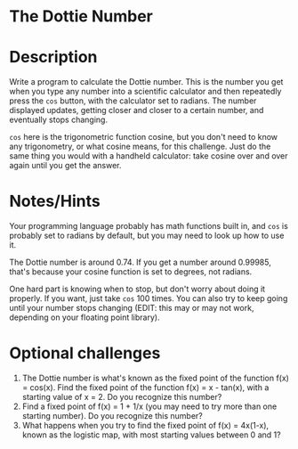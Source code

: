 # The Dottie Number
<div class="md"><h1>Description</h1>
<p>Write a program to calculate the Dottie number. This is the number you get when you type any number into a scientific calculator and then repeatedly press the <code>cos</code> button, with the calculator set to radians. The number displayed updates, getting closer and closer to a certain number, and eventually stops changing.</p>
<p><code>cos</code> here is the trigonometric function cosine, but you don't need to know any trigonometry, or what cosine means, for this challenge. Just do the same thing you would with a handheld calculator: take cosine over and over again until you get the answer.</p>
<h1>Notes/Hints</h1>
<p>Your programming language probably has math functions built in, and <code>cos</code> is probably set to radians by default, but you may need to look up how to use it.</p>
<p>The Dottie number is around 0.74. If you get a number around 0.99985, that's because your cosine function is set to degrees, not radians.</p>
<p>One hard part is knowing when to stop, but don't worry about doing it properly. If you want, just take <code>cos</code> 100 times. You can also try to keep going until your number stops changing (EDIT: this may or may not work, depending on your floating point library).</p>
<h1>Optional challenges</h1>
<ol>
<li>The Dottie number is what's known as the fixed point of the function f(x) = cos(x). Find the fixed point of the function f(x) = x - tan(x), with a starting value of x = 2. Do you recognize this number?</li>
<li>Find a fixed point of f(x) = 1 + 1/x (you may need to try more than one starting number). Do you recognize this number?</li>
<li>What happens when you try to find the fixed point of f(x) = 4x(1-x), known as the logistic map, with most starting values between 0 and 1?</li>
</ol>
</div>
